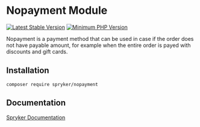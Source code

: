 # Nopayment Module
[![Latest Stable Version](https://poser.pugx.org/spryker/nopayment/v/stable.svg)](https://packagist.org/packages/spryker/nopayment)
[![Minimum PHP Version](https://img.shields.io/badge/php-%3E%3D%208.1-8892BF.svg)](https://php.net/)

Nopayment is a payment method that can be used in case if the order does not have payable amount, for example when the entire order is payed with discounts and gift cards.

## Installation

```
composer require spryker/nopayment
```

## Documentation

[Spryker Documentation](https://docs.spryker.com)
